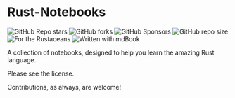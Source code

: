 # Rust-Notebooks

![GitHub Repo stars](https://img.shields.io/github/stars/Milo123459/rust-notebooks?style=flat&logo=github) ![GitHub forks](https://img.shields.io/github/forks/Milo123459/rust-notebooks?style=flat&logo=github) ![GitHub Sponsors](https://img.shields.io/github/sponsors/Milo123459?logo=githubsponsors) ![GitHub repo size](https://img.shields.io/github/repo-size/Milo123459/rust-notebooks) ![For the Rustaceans](https://img.shields.io/badge/written%20for-rustaceans-red?logo=rust) ![Written with mdBook](https://img.shields.io/badge/written%20with-mdBook-lightgrey)

A collection of notebooks, designed to help you learn the amazing Rust language. 

Please see the license.

Contributions, as always, are welcome!